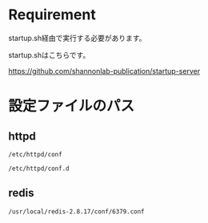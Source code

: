 # Requirement

startup.sh経由で実行する必要があります。

startup.shはこちらです。

https://github.com/shannonlab-publication/startup-server

# 設定ファイルのパス
## httpd
`/etc/httpd/conf`

`/etc/httpd/conf.d`

## redis
`/usr/local/redis-2.8.17/conf/6379.conf`

